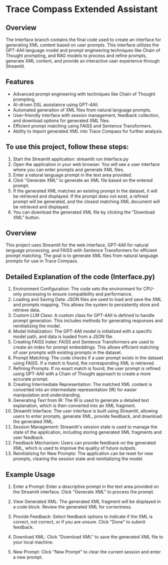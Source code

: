 # Trace Compass Extended Assistant

## Overview
The Interface branch contains the final code used to create an interface for generating XML content based on user prompts. This interface utilizes the GPT-4All language model and prompt engineering techniques like Chain of Thought prompting, and RAG models to process and refine prompts, generate XML content, and provide an interactive user experience through Streamlit.

## Features
- Advanced prompt engineering with techniques like Chain of Thought prompting.
- AI-driven DSL assistance using GPT-4All.
- Automated generation of XML files from natural language prompts.
- User-friendly interface with session management, feedback collection, and download options for generated XML files.
- Efficient prompt matching using FAISS and Sentence Transformers.
- Ability to import generated XML into Trace Compass for further analysis.

## To use this project, follow these steps:
1. Start the Streamlit application: streamlit run Interface.py
2. Open the application in your web browser. You will see a user interface where you can enter prompts and generate XML files.
3. Enter a natural language prompt in the text area provided.
4. Click "Generate XML" to generate an XML file based on the entered prompt.
5. If the generated XML matches an existing prompt in the dataset, it will be retrieved and displayed. If the prompt does not exist, a refined prompt will be generated, and the closest matching XML document will be retrieved and displayed.
6. You can download the generated XML file by clicking the "Download XML" button.

## Overview
This project uses Streamlit for the web interface, GPT-4All for natural language processing, and FAISS with Sentence Transformers for efficient prompt matching. The goal is to generate XML files from natural language prompts for use in Trace Compass.

## Detailed Explanation of the code (Interface.py)
1. Environment Configuration: The code sets the environment for CPU-only processing to ensure compatibility and performance.
2. Loading and Saving Data: JSON files are used to load and save the XML and prompts mapping. This allows the system to persistently store and retrieve data.
3. Custom LLM Class: A custom class for GPT-4All is defined to handle prompt generation. This includes methods for generating responses and reinitializing the model.
4. Model Initialization: The GPT-4All model is initialized with a specific model path, and data is loaded from a JSON file.
5. Creating FAISS Index: FAISS and Sentence Transformers are used to create an index for prompt embeddings. This allows efficient matching of user prompts with existing prompts in the dataset.
6. Prompt Matching: The code checks if a user prompt exists in the dataset using FAISS. If a match is found, the corresponding XML is retrieved.
7. Refining Prompts: If no exact match is found, the user prompt is refined using GPT-4All with a Chain of Thought approach to create a more accurate prompt.
8. Creating Intermediate Representation: The matched XML content is converted into an intermediate representation (IR) for easier manipulation and understanding.
9. Generating Text from IR: The IR is used to generate a detailed text explanation, which is then converted into an XML fragment.
10. Streamlit Interface: The user interface is built using Streamlit, allowing users to enter prompts, generate XML, provide feedback, and download the generated XML.
11. Session Management: Streamlit's session state is used to manage the state of the application, including storing generated XML fragments and user feedback.
12. Feedback Mechanism: Users can provide feedback on the generated XML, which is used to improve the quality of future outputs.
13. Reinitializing for New Prompts: The application can be reset for new prompts, clearing the session state and reinitializing the model.

## Example Usage
1. Enter a Prompt:
Enter a descriptive prompt in the text area provided on the Streamlit interface.
Click "Generate XML" to process the prompt.

2. View Generated XML:
The generated XML fragment will be displayed in a code block.
Review the generated XML for correctness.

3. Provide Feedback:
Select feedback options to indicate if the XML is correct, not correct, or if you are unsure.
Click "Done" to submit feedback.

4. Download XML:
Click "Download XML" to save the generated XML file to your local machine.

5. New Prompt:
Click "New Prompt" to clear the current session and enter a new prompt.
